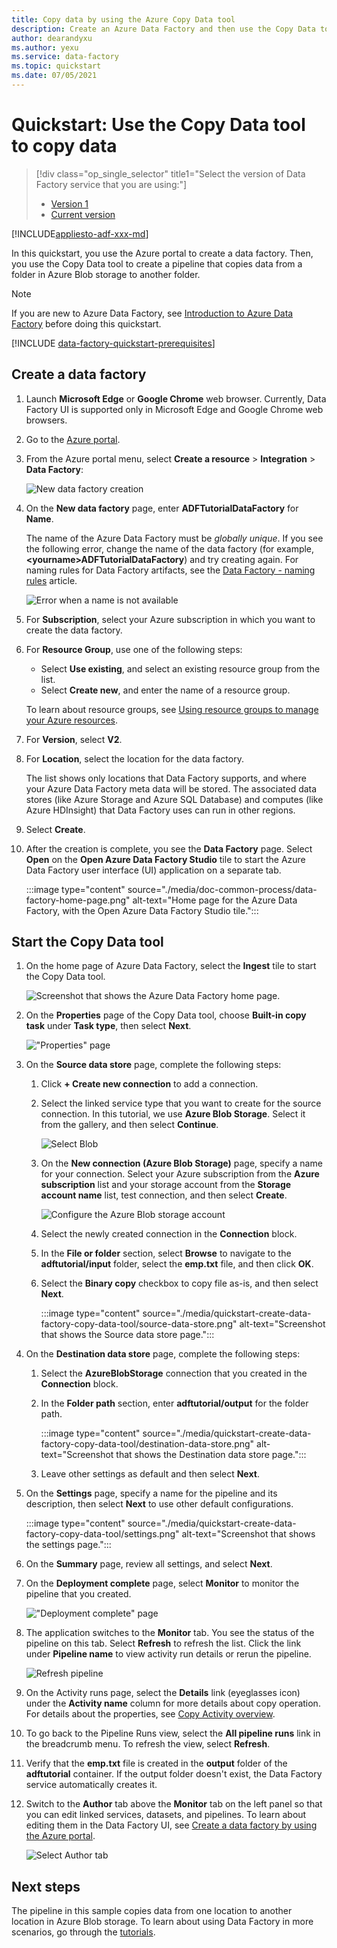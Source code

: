 ```yaml
---
title: Copy data by using the Azure Copy Data tool 
description: Create an Azure Data Factory and then use the Copy Data tool to copy data from one location in Azure Blob storage to another location.
author: dearandyxu
ms.author: yexu
ms.service: data-factory
ms.topic: quickstart
ms.date: 07/05/2021
---
```


# Quickstart: Use the Copy Data tool to copy data

> [!div class="op_single_selector" title1="Select the version of Data Factory service that you are using:"]
> * [Version 1](v1/data-factory-copy-data-from-azure-blob-storage-to-sql-database.md)
> * [Current version](quickstart-create-data-factory-copy-data-tool.md)

[!INCLUDE[appliesto-adf-xxx-md](includes/appliesto-adf-xxx-md.md)]

In this quickstart, you use the Azure portal to create a data factory. Then, you use the Copy Data tool to create a pipeline that copies data from a folder in Azure Blob storage to another folder. 

> [!NOTE]
> If you are new to Azure Data Factory, see [Introduction to Azure Data Factory](introduction.md) before doing this quickstart. 

[!INCLUDE [data-factory-quickstart-prerequisites](includes/data-factory-quickstart-prerequisites.md)] 

## Create a data factory

1. Launch **Microsoft Edge** or **Google Chrome** web browser. Currently, Data Factory UI is supported only in Microsoft Edge and Google Chrome web browsers.
1. Go to the [Azure portal](https://portal.azure.com). 
1. From the Azure portal menu, select **Create a resource** > **Integration** > **Data Factory**:

    ![New data factory creation](./media/doc-common-process/new-azure-data-factory-menu.png)

1. On the **New data factory** page, enter **ADFTutorialDataFactory** for **Name**. 
 
   The name of the Azure Data Factory must be *globally unique*. If you see the following error, change the name of the data factory (for example, **&lt;yourname&gt;ADFTutorialDataFactory**) and try creating again. For naming rules for Data Factory artifacts, see the [Data Factory - naming rules](naming-rules.md) article.
  
   ![Error when a name is not available](./media/doc-common-process/name-not-available-error.png)
1. For **Subscription**, select your Azure subscription in which you want to create the data factory. 
1. For **Resource Group**, use one of the following steps:
     
   - Select **Use existing**, and select an existing resource group from the list. 
   - Select **Create new**, and enter the name of a resource group.   
         
   To learn about resource groups, see [Using resource groups to manage your Azure resources](../azure-resource-manager/management/overview.md).  
1. For **Version**, select **V2**.
1. For **Location**, select the location for the data factory.

   The list shows only locations that Data Factory supports, and where your Azure Data Factory meta data will be stored. The associated data stores (like Azure Storage and Azure SQL Database) and computes (like Azure HDInsight) that Data Factory uses can run in other regions.

1. Select **Create**.

1. After the creation is complete, you see the **Data Factory** page. Select **Open** on the **Open Azure Data Factory Studio** tile to start the Azure Data Factory user interface (UI) application on a separate tab.
   
    :::image type="content" source="./media/doc-common-process/data-factory-home-page.png" alt-text="Home page for the Azure Data Factory, with the Open Azure Data Factory Studio tile.":::
    
## Start the Copy Data tool

1. On the home page of Azure Data Factory, select the **Ingest** tile to start the Copy Data tool.

   ![Screenshot that shows the Azure Data Factory home page.](./media/doc-common-process/get-started-page.png)

1. On the **Properties** page of the Copy Data tool, choose **Built-in copy task** under **Task type**, then select **Next**.

   !["Properties" page](./media/quickstart-create-data-factory-copy-data-tool/copy-data-tool-properties-page.png)

1. On the **Source data store** page, complete the following steps:

    1. Click **+ Create new connection** to add a connection.

    1. Select the linked service type that you want to create for the source connection. In this tutorial, we use **Azure Blob Storage**. Select it from the gallery, and then select **Continue**.
    
       ![Select Blob](./media/quickstart-create-data-factory-copy-data-tool/select-blob-source.png)

    1. On the **New connection (Azure Blob Storage)** page, specify a name for your connection. Select your Azure subscription from the **Azure subscription** list and your storage account from the **Storage account name** list, test connection, and then select **Create**. 

       ![Configure the Azure Blob storage account](./media/quickstart-create-data-factory-copy-data-tool/configure-blob-storage.png)

    1. Select the newly created connection in the **Connection** block.
    1. In the **File or folder** section, select **Browse** to navigate to the **adftutorial/input** folder, select the **emp.txt** file, and then click **OK**.
    1. Select the **Binary copy** checkbox to copy file as-is, and then select **Next**.

       :::image type="content" source="./media/quickstart-create-data-factory-copy-data-tool/source-data-store.png" alt-text="Screenshot that shows the Source data store page.":::

1. On the **Destination data store** page, complete the following steps:
    1. Select the **AzureBlobStorage** connection that you created in the **Connection** block.

    1. In the **Folder path** section,  enter **adftutorial/output** for the folder path.

       :::image type="content" source="./media/quickstart-create-data-factory-copy-data-tool/destination-data-store.png" alt-text="Screenshot that shows the Destination data store page.":::

    1. Leave other settings as default and then select **Next**.

1. On the **Settings** page, specify a name for the pipeline and its description, then select **Next** to use other default configurations. 

    :::image type="content" source="./media/quickstart-create-data-factory-copy-data-tool/settings.png" alt-text="Screenshot that shows the settings page.":::

1. On the **Summary** page, review all settings, and select **Next**. 

1. On the **Deployment complete** page, select **Monitor** to monitor the pipeline that you created. 

    !["Deployment complete" page](./media/quickstart-create-data-factory-copy-data-tool/deployment-page.png)

1. The application switches to the **Monitor** tab. You see the status of the pipeline on this tab. Select **Refresh** to refresh the list. Click the link under **Pipeline name** to view activity run details or rerun the pipeline. 
   
    ![Refresh pipeline](./media/quickstart-create-data-factory-copy-data-tool/refresh-pipeline.png)

1. On the Activity runs page, select the **Details** link (eyeglasses icon) under the **Activity name** column for more details about copy operation. For details about the properties, see [Copy Activity overview](copy-activity-overview.md). 

1. To go back to the Pipeline Runs view, select the **All pipeline runs** link in the breadcrumb menu. To refresh the view, select **Refresh**. 

1. Verify that the **emp.txt** file is created in the **output** folder of the **adftutorial** container. If the output folder doesn't exist, the Data Factory service automatically creates it. 

1. Switch to the **Author** tab above the **Monitor** tab on the left panel so that you can edit linked services, datasets, and pipelines. To learn about editing them in the Data Factory UI, see [Create a data factory by using the Azure portal](quickstart-create-data-factory-portal.md).

    ![Select Author tab](./media/quickstart-create-data-factory-copy-data-tool/select-author.png)

## Next steps
The pipeline in this sample copies data from one location to another location in Azure Blob storage. To learn about using Data Factory in more scenarios, go through the [tutorials](tutorial-copy-data-portal.md). 
